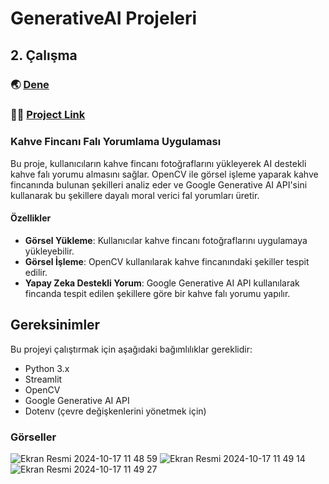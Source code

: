 # GenerativeAI Projeleri
## 2. Çalışma

### 🌏 [Dene](https://huggingface.co/spaces/celisamevik/ConvertImagetoBlackWhite)
### 🙌🏻 [Project Link](https://github.com/melisacevik/Generative-AI-Projects/blob/main/app.py)
### Kahve Fincanı Falı Yorumlama Uygulaması

Bu proje, kullanıcıların kahve fincanı fotoğraflarını yükleyerek AI destekli kahve falı yorumu almasını sağlar. OpenCV ile görsel işleme yaparak kahve fincanında bulunan şekilleri analiz eder ve Google Generative AI API'sini kullanarak bu şekillere dayalı moral verici fal yorumları üretir.

#### Özellikler

- **Görsel Yükleme**: Kullanıcılar kahve fincanı fotoğraflarını uygulamaya yükleyebilir.
- **Görsel İşleme**: OpenCV kullanılarak kahve fincanındaki şekiller tespit edilir.
- **Yapay Zeka Destekli Yorum**: Google Generative AI API kullanılarak fincanda tespit edilen şekillere göre bir kahve falı yorumu yapılır.
  
## Gereksinimler

Bu projeyi çalıştırmak için aşağıdaki bağımlılıklar gereklidir:

- Python 3.x
- Streamlit
- OpenCV
- Google Generative AI API
- Dotenv (çevre değişkenlerini yönetmek için)

### Görseller
![Ekran Resmi 2024-10-17 11 48 59](https://github.com/user-attachments/assets/3a108c43-c0ab-4af9-bed0-63565033bda1)
![Ekran Resmi 2024-10-17 11 49 14](https://github.com/user-attachments/assets/c92064aa-94a4-4cf8-815d-fc626e4f6798)
![Ekran Resmi 2024-10-17 11 49 27](https://github.com/user-attachments/assets/da6b057a-7ef0-4664-b499-6950e4af480a)




